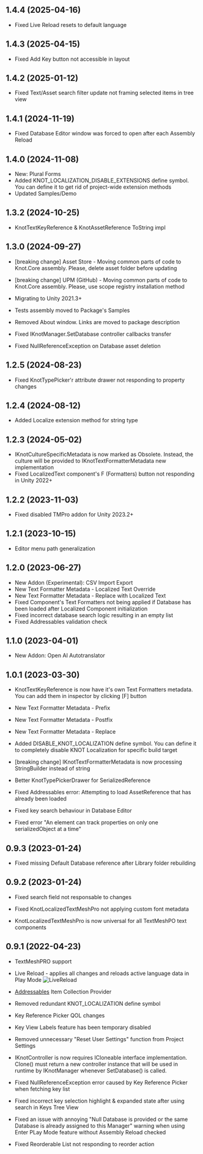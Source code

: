 ## 1.4.4 (2025-04-16)

* Fixed Live Reload resets to default language

## 1.4.3 (2025-04-15)

* Fixed Add Key button not accessible in layout

## 1.4.2 (2025-01-12)

* Fixed Text/Asset search filter update not framing selected items in tree view

## 1.4.1 (2024-11-19)

* Fixed Database Editor window was forced to open after each Assembly Reload

## 1.4.0 (2024-11-08)

* New: Plural Forms
* Added KNOT_LOCALIZATION_DISABLE_EXTENSIONS define symbol. You can define it to get rid of project-wide extension methods
* Updated Samples/Demo

## 1.3.2 (2024-10-25)

* KnotTextKeyReference & KnotAssetReference ToString impl

## 1.3.0 (2024-09-27)

* [breaking change] Asset Store - Moving common parts of code to Knot.Core assembly. Please, delete asset folder before updating
* [breaking change] UPM (GitHub) - Moving common parts of code to Knot.Core assembly. Please, use scope registry installation method
* Migrating to Unity 2021.3+
* Tests assembly moved to Package's Samples
* Removed About window. Links are moved to package description

* Fixed IKnotManager.SetDatabase controller callbacks transfer
* Fixed NullReferenceException on Database asset deletion

## 1.2.5 (2024-08-23)

* Fixed KnotTypePicker'r attribute drawer not responding to property changes

## 1.2.4 (2024-08-12)

* Added Localize extension method for string type

## 1.2.3 (2024-05-02)

* IKnotCultureSpecificMetadata is now marked as Obsolete. Instead, the culture will be provided to IKnotTextFormatterMetadata new implementation
* Fixed LocalizedText component's F (Formatters) button not responding in Unity 2022+

## 1.2.2 (2023-11-03)

* Fixed disabled TMPro addon for Unity 2023.2+ 

## 1.2.1 (2023-10-15)

* Editor menu path generalization

## 1.2.0 (2023-06-27)

* New Addon (Experimental): CSV Import Export
* New Text Formatter Metadata - Localized Text Override
* New Text Formatter Metadata - Replace with Localized Text
* Fixed Component's Text Formatters not being applied if Database has been loaded after Localized Component initialization
* Fixed incorrect database search logic resulting in an empty list
* Fixed Addressables validation check

## 1.1.0 (2023-04-01)

* New Addon: Open AI Autotranslator

## 1.0.1 (2023-03-30)

* KnotTextKeyReference is now have it's own Text Formatters metadata. You can add them in inspector by clicking [F] button 
* New Text Formatter Metadata - Prefix
* New Text Formatter Metadata - Postfix
* New Text Formatter Metadata - Replace
* Added DISABLE_KNOT_LOCALIZATION define symbol. You can define it to completely disable KNOT Localization for specific build target

* [breaking change] IKnotTextFormatterMetadata is now processing StringBuilder instead of string
* Better KnotTypePickerDrawer for SerializedReference

* Fixed Addressables error: Attempting to load AssetReference that has already been loaded
* Fixed key search behaviour in Database Editor
* Fixed error "An element can track properties on only one serializedObject at a time"

## 0.9.3 (2023-01-24)

* Fixed missing Default Database reference after Library folder rebuilding

## 0.9.2 (2023-01-24)

* Fixed search field not responsable to changes
* Fixed KnotLocalizedTextMeshPro not applying custom font metadata

* KnotLocalizedTextMeshPro is now universal for all TextMeshPO text components

## 0.9.1 (2022-04-23)

* TextMeshPRO support
* Live Reload - applies all changes and reloads active language data in Play Mode
![LiveReload](https://user-images.githubusercontent.com/10213769/162785846-7615edc5-b27e-46c3-a7f3-8e447409791e.gif)
* [Addressables](https://docs.unity3d.com/Manual/com.unity.addressables.html) Item Collection Provider 

* Removed redundant KNOT_LOCALIZATION define symbol
* Key Reference Picker QOL changes
* Key View Labels feature has been temporary disabled
* Removed unnecessary "Reset User Settings" function from Project Settings
* IKnotController is now requires ICloneable interface implementation. Clone() must return a new controller instance that will be used in runtime by IKnotManager whenever SetDatabase() is called.

* Fixed NullReferenceException error caused by Key Reference Picker when fetching key list
* Fixed incorrect key selection highlight & expanded state after using search in Keys Tree View
* Fixed an issue with annoying "Null Database is provided or the same Database is already assigned to this Manager" warning when using Enter PLay Mode feature without Assembly Reload checked
* Fixed Reorderable List not responding to reorder action
